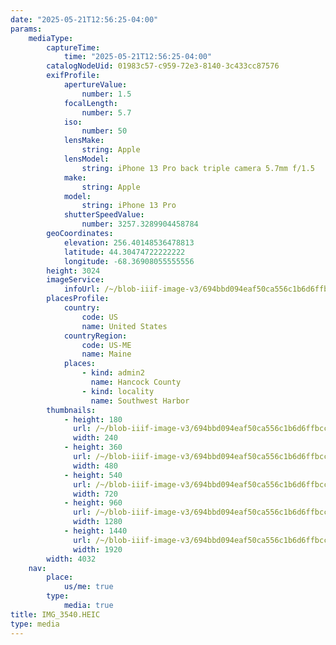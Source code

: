 ```yaml
---
date: "2025-05-21T12:56:25-04:00"
params:
    mediaType:
        captureTime:
            time: "2025-05-21T12:56:25-04:00"
        catalogNodeUid: 01983c57-c959-72e3-8140-3c433cc87576
        exifProfile:
            apertureValue:
                number: 1.5
            focalLength:
                number: 5.7
            iso:
                number: 50
            lensMake:
                string: Apple
            lensModel:
                string: iPhone 13 Pro back triple camera 5.7mm f/1.5
            make:
                string: Apple
            model:
                string: iPhone 13 Pro
            shutterSpeedValue:
                number: 3257.3289904458784
        geoCoordinates:
            elevation: 256.40148536478813
            latitude: 44.30474722222222
            longitude: -68.36908055555556
        height: 3024
        imageService:
            infoUrl: /~/blob-iiif-image-v3/694bbd094eaf50ca556c1b6d6ffbcc822c914a87cb4978d8beab4b2e889a99f6/info.json
        placesProfile:
            country:
                code: US
                name: United States
            countryRegion:
                code: US-ME
                name: Maine
            places:
                - kind: admin2
                  name: Hancock County
                - kind: locality
                  name: Southwest Harbor
        thumbnails:
            - height: 180
              url: /~/blob-iiif-image-v3/694bbd094eaf50ca556c1b6d6ffbcc822c914a87cb4978d8beab4b2e889a99f6/full/240%2C180/0/default.jpg
              width: 240
            - height: 360
              url: /~/blob-iiif-image-v3/694bbd094eaf50ca556c1b6d6ffbcc822c914a87cb4978d8beab4b2e889a99f6/full/480%2C360/0/default.jpg
              width: 480
            - height: 540
              url: /~/blob-iiif-image-v3/694bbd094eaf50ca556c1b6d6ffbcc822c914a87cb4978d8beab4b2e889a99f6/full/720%2C540/0/default.jpg
              width: 720
            - height: 960
              url: /~/blob-iiif-image-v3/694bbd094eaf50ca556c1b6d6ffbcc822c914a87cb4978d8beab4b2e889a99f6/full/1280%2C960/0/default.jpg
              width: 1280
            - height: 1440
              url: /~/blob-iiif-image-v3/694bbd094eaf50ca556c1b6d6ffbcc822c914a87cb4978d8beab4b2e889a99f6/full/1920%2C1440/0/default.jpg
              width: 1920
        width: 4032
    nav:
        place:
            us/me: true
        type:
            media: true
title: IMG_3540.HEIC
type: media
---
```

